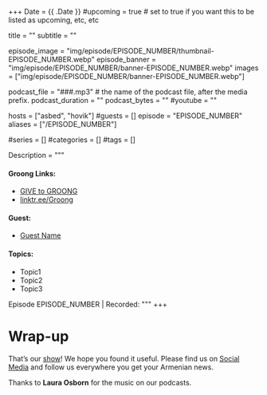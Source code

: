 +++
Date = {{ .Date }}
#upcoming = true # set to true if you want this to be listed as upcoming, etc, etc

title = ""
subtitle = ""

episode_image = "img/episode/EPISODE_NUMBER/thumbnail-EPISODE_NUMBER.webp"
episode_banner = "img/episode/EPISODE_NUMBER/banner-EPISODE_NUMBER.webp"
images = ["img/episode/EPISODE_NUMBER/banner-EPISODE_NUMBER.webp"]

podcast_file = "###.mp3" # the name of the podcast file, after the media prefix.
podcast_duration = ""
podcast_bytes = ""
#youtube = ""

hosts = ["asbed", "hovik"]
#guests = []
episode = "EPISODE_NUMBER"
aliases = ["/EPISODE_NUMBER"]

#series = []
#categories = []
#tags = []

Description = """

#### Groong Links:
* [GIVE to GROONG](https://podcasts.groong.org/donate)
* [linktr.ee/Groong](https://linktr.ee/groong)

#### Guest:
* [Guest Name](https://podcasts.groong.org/guest/someguest)

#### Topics:
* Topic1
* Topic2
* Topic3

Episode EPISODE_NUMBER | Recorded: """
+++



# Wrap-up

That’s our [show](https://podcasts.groong.org/)! We hope you found it useful. Please find us on [Social Media](https://linktr.ee/groong) and follow us everywhere you get your Armenian news.

Thanks to **Laura Osborn** for the music on our podcasts.
